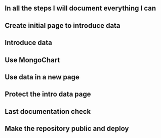 ## In all the steps I will document everything I can

## Create initial page to introduce data

## Introduce data

## Use MongoChart

## Use data in a new page

## Protect the intro data page

## Last documentation check

## Make the repository public and deploy
